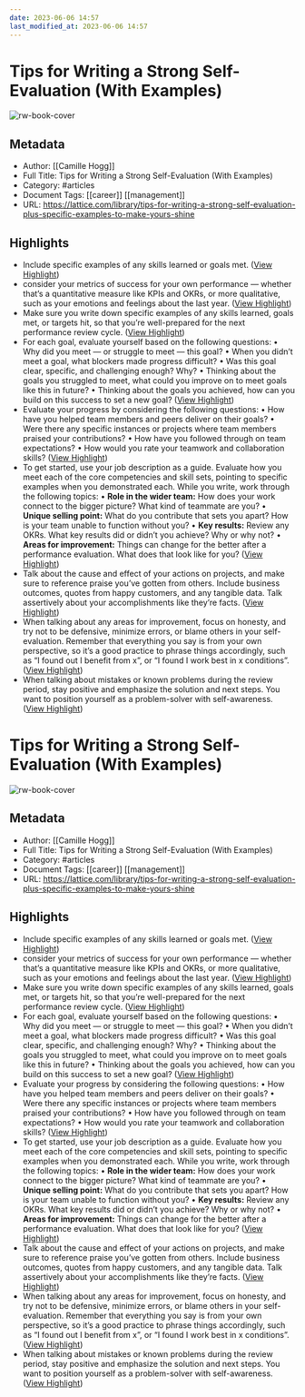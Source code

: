 ```yaml
---
date: 2023-06-06 14:57
last_modified_at: 2023-06-06 14:57
---
```

# Tips for Writing a Strong Self-Evaluation (With Examples)

![rw-book-cover](https://lattice.com/wp-content/uploads/2023/04/self-assessment-review.png)

## Metadata
- Author: [[Camille Hogg]]
- Full Title: Tips for Writing a Strong Self-Evaluation (With Examples)
- Category: #articles
- Document Tags: [[career]] [[management]] 
- URL: https://lattice.com/library/tips-for-writing-a-strong-self-evaluation-plus-specific-examples-to-make-yours-shine

## Highlights
- Include specific examples of any skills learned or goals met. ([View Highlight](https://read.readwise.io/read/01h1w342jxf68c7q5ke7ecvgy2))
- consider your metrics of success for your own performance — whether that’s a quantitative measure like KPIs and OKRs, or more qualitative, such as your emotions and feelings about the last year. ([View Highlight](https://read.readwise.io/read/01h1w38wfj3z73aeetd580884z))
- Make sure you write down specific examples of any skills learned, goals met, or targets hit, so that you’re well-prepared for the next performance review cycle. ([View Highlight](https://read.readwise.io/read/01h1w390gp25dq2v5kaj549gh3))
- For each goal, evaluate yourself based on the following questions:
  • Why did you meet — or struggle to meet — this goal?
  • When you didn’t meet a goal, what blockers made progress difficult?
  • Was this goal clear, specific, and challenging enough? Why?
  • Thinking about the goals you struggled to meet, what could you improve on to meet goals like this in future?
  • Thinking about the goals you achieved, how can you build on this success to set a new goal? ([View Highlight](https://read.readwise.io/read/01h1w39c9t41ed5r57v5bep2af))
- Evaluate your progress by considering the following questions:
  • How have you helped team members and peers deliver on their goals?
  • Were there any specific instances or projects where team members praised your contributions?
  • How have you followed through on team expectations?
  • How would you rate your teamwork and collaboration skills? ([View Highlight](https://read.readwise.io/read/01h1w41z6399ayz6nn71qrt808))
- To get started, use your job description as a guide. Evaluate how you meet each of the core competencies and skill sets, pointing to specific examples when you demonstrated each. While you write, work through the following topics:
  • **Role in the wider team:** How does your work connect to the bigger picture? What kind of teammate are you?
  • **Unique selling point:** What do you contribute that sets you apart? How is your team unable to function without you?
  • **Key results:** Review any OKRs. What key results did or didn’t you achieve? Why or why not?
  • **Areas for improvement:** Things can change for the better after a performance evaluation. What does that look like for you? ([View Highlight](https://read.readwise.io/read/01h1w436b58418a1cdjgyzm3vf))
- Talk about the cause and effect of your actions on projects, and make sure to reference praise you’ve gotten from others. Include business outcomes, quotes from happy customers, and any tangible data. Talk assertively about your accomplishments like they’re facts. ([View Highlight](https://read.readwise.io/read/01h1w44fgtre4pp0cyj0t2ss8k))
- When talking about any areas for improvement, focus on honesty, and try not to be defensive, minimize errors, or blame others in your self-evaluation. Remember that everything you say is from your own perspective, so it’s a good practice to phrase things accordingly, such as “I found out I benefit from x”, or “I found I work best in x conditions”. ([View Highlight](https://read.readwise.io/read/01h1w468ebp6x0z599s0pnemfr))
- When talking about mistakes or known problems during the review period, stay positive and emphasize the solution and next steps. You want to position yourself as a problem-solver with self-awareness. ([View Highlight](https://read.readwise.io/read/01h1w46jx5r25re2np4a0bhvxp))
# Tips for Writing a Strong Self-Evaluation (With Examples)

![rw-book-cover](https://lattice.com/wp-content/uploads/2023/04/self-assessment-review.png)

## Metadata
- Author: [[Camille Hogg]]
- Full Title: Tips for Writing a Strong Self-Evaluation (With Examples)
- Category: #articles
- Document Tags: [[career]] [[management]] 
- URL: https://lattice.com/library/tips-for-writing-a-strong-self-evaluation-plus-specific-examples-to-make-yours-shine

## Highlights
- Include specific examples of any skills learned or goals met. ([View Highlight](https://read.readwise.io/read/01h1w342jxf68c7q5ke7ecvgy2))
- consider your metrics of success for your own performance — whether that’s a quantitative measure like KPIs and OKRs, or more qualitative, such as your emotions and feelings about the last year. ([View Highlight](https://read.readwise.io/read/01h1w38wfj3z73aeetd580884z))
- Make sure you write down specific examples of any skills learned, goals met, or targets hit, so that you’re well-prepared for the next performance review cycle. ([View Highlight](https://read.readwise.io/read/01h1w390gp25dq2v5kaj549gh3))
- For each goal, evaluate yourself based on the following questions:
  • Why did you meet — or struggle to meet — this goal?
  • When you didn’t meet a goal, what blockers made progress difficult?
  • Was this goal clear, specific, and challenging enough? Why?
  • Thinking about the goals you struggled to meet, what could you improve on to meet goals like this in future?
  • Thinking about the goals you achieved, how can you build on this success to set a new goal? ([View Highlight](https://read.readwise.io/read/01h1w39c9t41ed5r57v5bep2af))
- Evaluate your progress by considering the following questions:
  • How have you helped team members and peers deliver on their goals?
  • Were there any specific instances or projects where team members praised your contributions?
  • How have you followed through on team expectations?
  • How would you rate your teamwork and collaboration skills? ([View Highlight](https://read.readwise.io/read/01h1w41z6399ayz6nn71qrt808))
- To get started, use your job description as a guide. Evaluate how you meet each of the core competencies and skill sets, pointing to specific examples when you demonstrated each. While you write, work through the following topics:
  • **Role in the wider team:** How does your work connect to the bigger picture? What kind of teammate are you?
  • **Unique selling point:** What do you contribute that sets you apart? How is your team unable to function without you?
  • **Key results:** Review any OKRs. What key results did or didn’t you achieve? Why or why not?
  • **Areas for improvement:** Things can change for the better after a performance evaluation. What does that look like for you? ([View Highlight](https://read.readwise.io/read/01h1w436b58418a1cdjgyzm3vf))
- Talk about the cause and effect of your actions on projects, and make sure to reference praise you’ve gotten from others. Include business outcomes, quotes from happy customers, and any tangible data. Talk assertively about your accomplishments like they’re facts. ([View Highlight](https://read.readwise.io/read/01h1w44fgtre4pp0cyj0t2ss8k))
- When talking about any areas for improvement, focus on honesty, and try not to be defensive, minimize errors, or blame others in your self-evaluation. Remember that everything you say is from your own perspective, so it’s a good practice to phrase things accordingly, such as “I found out I benefit from x”, or “I found I work best in x conditions”. ([View Highlight](https://read.readwise.io/read/01h1w468ebp6x0z599s0pnemfr))
- When talking about mistakes or known problems during the review period, stay positive and emphasize the solution and next steps. You want to position yourself as a problem-solver with self-awareness. ([View Highlight](https://read.readwise.io/read/01h1w46jx5r25re2np4a0bhvxp))
